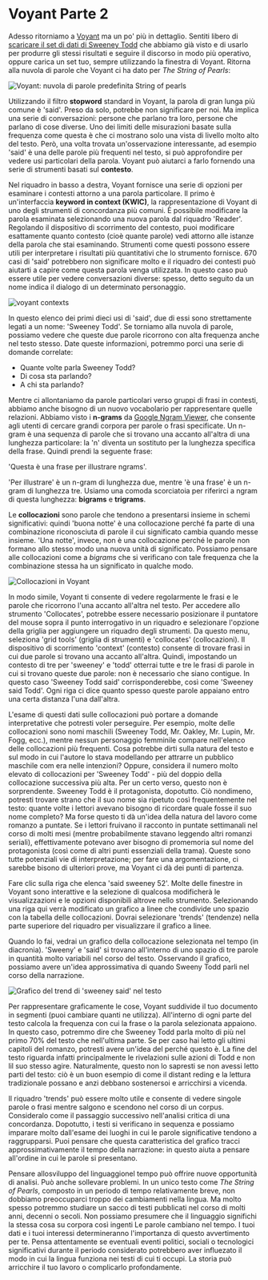 # Voyant Parte 2

Adesso ritorniamo a [Voyant](https://voyant-tools.org/) ma un po' più in dettaglio. Sentiti libero di [scaricare il set di dati di Sweeney Todd](https://github.com/ritategon/DH-INTRODUZIONE/blob/bd19078bc6c076386321cc7cb3623c2b1bcbe7d6/assets/the-string-of-pearls-full.txt) che abbiamo già visto e di usarlo per produrre gli stessi risultati e seguire il discorso in modo più operativo, oppure carica un set tuo, sempre utilizzando la finestra di Voyant. Ritorna alla nuvola di parole che Voyant ci ha dato per _The String of Pearls_:

![Voyant: nuvola di parole predefinita  String of pearls](../assets/reading-at-scale/voyant-word-cloud-default.jpg)

Utilizzando il filtro **stopword** standard in Voyant, la parola di gran lunga più comune è 'said'. Preso da solo, potrebbe non significare per noi. Ma implica una serie di conversazioni: persone che parlano tra loro, persone che parlano di cose diverse. Uno dei limiti delle misurazioni basate sulla frequenza come questa è che ci mostrano solo una vista di livello molto alto del testo. Però, una volta trovata un'osservazione interessante, ad esempio 'said' è una delle parole più frequenti nel testo, si può approfondire per vedere usi particolari della parola. Voyant può aiutarci a farlo fornendo una serie di strumenti basati sul **contesto**.

Nel riquadro in basso a destra, Voyant fornisce una serie di opzioni per esaminare i contesti attorno a una parola particolare. Il primo è un'interfaccia **keyword in context (KWIC)**, la rappresentazione di Voyant di uno degli strumenti di concordanza più comuni. È possibile modificare la parola esaminata selezionando una nuova parola dal riquadro 'Reader'. Regolando il dispositivo di scorrimento del contesto, puoi modificare esattamente quanto contesto (cioè quante parole) vedi attorno alle istanze della parola che stai esaminando. Strumenti come questi possono essere utili per interpretare i risultati più quantitativi che lo strumento fornisce. 670 casi di 'said' potrebbero non significare molto e il riquadro dei contesti può aiutarti a capire come questa parola venga utilizzata. In questo caso può essere utile per vedere conversazioni diverse: spesso, detto seguito da un nome indica il dialogo di un determinato personaggio.

![voyant contexts](../assets/reading-at-scale/voyant-contexts.jpg)

In questo elenco dei primi dieci usi di 'said', due di essi sono strettamente legati a un nome: 'Sweeney Todd'. Se torniamo alla nuvola di parole, possiamo vedere che queste due parole ricorrono con alta frequenza anche nel testo stesso. Date queste informazioni, potremmo porci  una serie di domande correlate:

* Quante volte parla Sweeney Todd?&#x20;
* Di cosa sta parlando?
* A chi sta parlando?

Mentre ci allontaniamo da parole particolari verso gruppi di frasi in contesti, abbiamo anche bisogno di un nuovo vocabolario per rappresentare quelle relazioni. Abbiamo visto i **n-grams** da [Google Ngram Viewer](https://books.google.com/ngrams), che consente agli utenti di cercare grandi corpora per parole o frasi specificate. Un n-gram è una sequenza di parole che si trovano una accanto all'altra di una lunghezza particolare: la 'n' diventa un sostituto per la lunghezza specifica della frase. Quindi prendi la seguente frase:

'Questa è una frase per illustrare ngrams'.

'Per illustrare' è un n-gram di lunghezza due, mentre 'è una frase' è un n-gram di lunghezza tre. Usiamo una comoda scorciatoia per riferirci a ngram di questa lunghezza: **bigrams** e **trigrams**.

Le **collocazioni** sono parole che tendono a presentarsi insieme in schemi significativi: quindi 'buona notte' è una collocazione perché fa parte di una combinazione riconosciuta di parole il cui significato cambia quando messe insieme. 'Una notte', invece, non è una collocazione perché le parole non formano allo stesso modo una nuova unità di significato. Possiamo pensare alle collocazioni come a _bigrams_ che si verificano con tale frequenza che la combinazione stessa ha un significato in qualche modo.

![Collocazioni in Voyant ](../assets/reading-at-scale/voyant-collocates.jpg)

In modo simile, Voyant ti consente di vedere regolarmente le frasi e le parole che ricorrono l'una accanto all'altra nel testo. Per accedere allo strumento 'Collocates', potrebbe essere necessario posizionare il puntatore del mouse sopra il punto interrogativo in un riquadro e selezionare l'opzione della griglia per aggiungere un riquadro degli strumenti. Da questo menu, seleziona  'grid tools'  (griglia di strumenti) e  'collocates' (collocazioni). Il dispositivo di scorrimento  'context' (contesto) consente di trovare frasi in cui due parole si trovano una accanto all'altra. Quindi, impostando un contesto di tre per 'sweeney' e 'todd' otterrai tutte e tre le frasi di parole in cui si trovano queste due parole: non è necessario che siano contigue. In questo caso 'Sweeney Todd said' corrisponderebbe, così come 'Sweeney said Todd'. Ogni riga ci dice quanto spesso queste parole appaiano entro una certa distanza l'una dall'altra.

L'esame di questi dati sulle collocazioni può portare a domande interpretative che potresti voler perseguire. Per esempio, molte delle collocazioni sono nomi maschili (Sweeney Todd, Mr. Oakley, Mr. Lupin, Mr. Fogg, ecc.), mentre nessun personaggio femminile compare nell'elenco delle collocazioni più frequenti. Cosa potrebbe dirti sulla natura del testo e sul modo in cui l'autore lo stava modellando per attrarre un pubblico maschile com era nelle intenzioni? Oppure, considera il numero molto elevato di collocazioni per 'Sweeney Todd' - più del doppio della collocazione successiva più alta. Per un certo verso, questo non è sorprendente. Sweeney Todd è il protagonista, dopotutto. Ciò nondimeno, potresti trovare strano che il suo nome sia ripetuto così frequentemente nel testo: quante volte i lettori avevano bisogno di ricordare quale fosse il suo nome completo? Ma forse questo ti dà un'idea della natura del lavoro come romanzo a puntate. Se i lettori fruivano il racconto in puntate settimanali nel corso di molti mesi (mentre probabilmente stavano leggendo altri romanzi seriali), effettivamente potevano aver bisogno di promemoria sul nome del protagonista (così come di altri punti essenziali della trama). Queste sono tutte potenziali vie di interpretazione; per fare una argomentazione, ci sarebbe bisono di ulteriori prove, ma Voyant ci dà dei punti di partenza.

Fare clic sulla riga che elenca 'said sweeney 52'. Molte delle finestre in Voyant sono interattive e la selezione di qualcosa modificherà le visualizzazioni e le opzioni disponibili altrove nello strumento. Selezionando una riga qui verrà modificato un grafico a linee che condivide uno spazio con la tabella delle collocazioni. Dovrai selezionare 'trends' (tendenze) nella parte superiore del riquadro per visualizzare il grafico a linee.

Quando lo fai, vedrai un grafico della collocazione selezionata nel tempo (in diacronia). 'Sweeny' e 'said' si trovano all'interno di uno spazio di tre parole in quantità molto variabili nel corso del testo. Osservando il grafico, possiamo avere un'idea approssimativa di quando Sweeny Todd parli nel corso della narrazione.

![Grafico del trend di  'sweeney said' nel testo](../assets/reading-at-scale/sweeney-said.jpg)

Per rappresentare graficamente le cose, Voyant suddivide il tuo documento in segmenti (puoi cambiare quanti ne utilizza). All'interno di ogni parte del testo calcola la frequenza con cui la frase o la parola selezionata appaiono. In questo caso, potremmo dire che Sweeney Todd parla molto di più nel primo 70% del testo che nell'ultima parte. Se per caso hai letto gli ultimi capitoli del romanzo, potresti avere un'idea del perché questo è. La fine del testo riguarda infatti principalmente le rivelazioni sulle azioni di Todd e non lil suo stesso agire. Naturalmente, questo non lo sapresti se non avessi letto parti del testo: ciò è un buon esempio di come il distant reding  e la lettura tradizionale possano e anzi debbano sostenersoi e arricchirsi a vicenda.

Il riquadro  'trends' può essere molto utile e consente di vedere singole parole o frasi mentre salgono e scendono nel corso di un corpus. Consideralo come il passaggio successivo nell'analisi critica di una concordanza. Dopotutto, i testi si verificano in sequenza e possiamo imparare molto dall'esame dei luoghi in cui le parole significative tendono a raggrupparsi. Puoi pensare che questa caratteristica del grafico tracci approssimativamente il tempo della narrazione: in questo aiuta a pensare all'ordine in cui le parole si presentano.

Pensare allosviluppo del linguaggionel tempo può offrire nuove opportunità di analisi. Può anche sollevare problemi. In un unico testo come _The String of Pearls_, composto in un periodo di tempo relativamente breve, non dobbiamo preoccuparci troppo dei cambiamenti nella lingua. Ma molto spesso potremmo studiare un sacco di testi pubblicati nel corso di molti anni, decenni o secoli. Non possiamo presumere che il linguaggio significhi la stessa cosa su corpora così ingenti Le parole cambiano nel tempo. I tuoi dati e i tuoi interessi determineranno l'importanza di questo avvertimento per te. Pensa attentamente se eventuali eventi politici, sociali o tecnologici significativi durante il periodo considerato potrebbero aver influezato il modo in cui la lingua funziona nei testi di cui ti occupi. La storia può arricchire il tuo lavoro o complicarlo profondamente.
